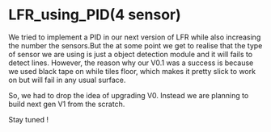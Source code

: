# LFR_using_PID(4 sensor)

We tried to implement a PID in our next version of LFR while also increasing the number the sensors.But the at some point we get to realise that the type of sensor we are using is just a object detection module and it will fails to detect lines. However, the reason why our V0.1 was a success is because we used black tape on while tiles floor, which makes it pretty slick to work on but will fail in any usual surface.

So, we had to drop the idea of upgrading V0. Instead we are planning to build next gen V1 from the scratch.

Stay tuned !